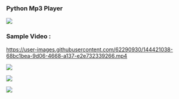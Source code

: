 ### Python Mp3 Player
<img src='https://img.shields.io/badge/Author-GH0STH4CKER-success?style=flat&logo=github'>

### Sample Video :
https://user-images.githubusercontent.com/62290930/144421038-68bc1bea-9d06-4668-a137-e2e732339266.mp4

<a href='https://www.python.org/downloads/release/python-3100'><img src='https://img.shields.io/badge/python%20%203.8%20%7C%203.9%20%7C%203.10-163052?style=flat&logo=python'><a>

<a href='www.youtube.com/channel/UCCKp8UXlGm8frgpY9heHSAg/?sub_confirmation=1'><img src='https://img.shields.io/badge/YouTube%20Channel-FF0000?style=for-the-badge&logo=youtube&logoColor=white'></a>

<img src='https://img.shields.io/badge/OS : Windows-0078D6?style=for-the-badge&logo=windows&logoColor=white'>
